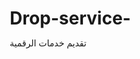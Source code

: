 # Drop-service-
تقديم خدمات الرقمية 
<html>
<head>
    <style>
        * {
            margin: 0;
            padding: 0;
            box-sizing: border-box;
        }

        body {
            font-family: Arial, sans-serif;
            background-color: #e6f2ff;
        }

        .container {
            max-width: 1200px;
            margin: 0 auto;
        }

        .header {
            display: flex;
            align-items: center;
            justify-content: space-between;
            padding: 20px;
        }

        .logo {
            font-size: 32px;
            font-weight: bold;
            color: #003366;
        }

        .menu {
            list-style: none;
            display: flex;
        }

        .menu li {
            margin: 0 10px;
        }

        .menu a {
            text-decoration: none;
            color: #003366;
        }

        .banner {
            height: 500px;
            background-image: url("https://images.unsplash.com/photo-1508615070457-7baeba4003e4?ixid=MnwxMjA3fDB8MHxzZWFyY2h8MXx8ZGlnaXRhbCUyMG1hcmtldGluZ3xlbnwwfHwwfHw%3D&ixlib=rb-1.2.1&auto=format&fit=crop&w=500&q=60");
            background-size: cover;
            background-position: center;
            display: flex;
            align-items: center;
            justify-content: center;
        }

        .banner h1 {
            font-size: 64px;
            color: white;
            text-shadow: 2px 2px 4px black;
        }

        .content {
            padding: 40px;
        }

        .content h2 {
            font-size: 36px;
            color: #003366;
            margin-bottom: 20px;
        }

        .content p {
            font-size: 18px;
            color: #333333;
            line-height: 1.5;
            margin-bottom: 20px;
        }

        .content .button {
            display: inline-block;
            padding: 10px 20px;
            background-color: #003366;
            color: white;
            text-decoration: none;
            border-radius: 5px;
        }

        .footer {
            display: flex;
            align-items: center;
            justify-content: center;
            padding: 20px;
            background-color: #003366;
        }

        .footer a {
            margin: 0 10px;
            color: white;
            text-decoration: none;
        }
    </style>
</head>
<body>
    <div class="container">
        <div class="header">
            <div class="logo">خدماتي الرقمية</div>
            <ul class="menu">
                <li><a href="#">الرئيسية</a></li>
                <li><a href="#">خدماتي</a></li>
                <li><a href="#">أسعاري</a></li>
                <li><a href="#">اتصل بي</a></li>
            </ul>
        </div>
        <div class="banner">
            <h1>خدمات رقمية متنوعة ومفيدة</h1>
        </div>
        <div class="content">
            <h2>ما هي خدماتي الرقمية؟</h2>
            <p>أقدم لك خدمات رقمية متنوعة ومفيدة لتحسين وجودك على الإنترنت وزيادة مبيعاتك وربحك. بعض الخدمات التي أقدمها هي:</p>
            <ul>
                <li>تسويق المنتج عبر مواقع التواصل الاجتماعي</li>
                <li>تصميم مواقع إلكترونية وشعارات وبنرات</li>
                <li>إعادة بيع خدمات رقمية أخرى بأسعار مناسبة</li>
            </ul>
            <p>إذا كنت مهتماً بأي من هذه الخدمات أو تريد معرفة المزيد عنها، فلا تتردد في التواصل معي عن طريق حساباتي على فيسبوك وانستقرام أو عن طريق نموذج الاتصال أدناه.</p>
            <a href="#" class="button">اطلب خدمتك الآن</a>
        </div>
        <div class="footer">
            <a href="https://www.facebook.com/your-page"><img src="https://upload.wikimedia.org/wikipedia/commons/thumb/5/51/Facebook_f_logo_%282019%29.svg/1200px-Facebook_f_logo_%282019%29.svg.png" width="32" height="32" alt="Facebook"></a>
            <a href="https://www.instagram.com/your-account"><img src="https://upload.wikimedia.org/wikipedia/commons/thumb/e/e7/Instagram_logo_2016.svg/1200px-Instagram_logo_2016.svg.png" width="32" height="32" alt="Instagram"></a>
        </div>
    </div>
</body>
</html>
